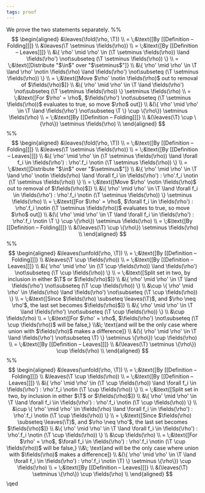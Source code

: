 ```yaml
---
tags: proof
---
```


We prove the two statements separately.
%%$$
\begin{aligned}
&\leaves(\fold(\rho, \T)) \\
  = \;&\text{[By [[Definition – Folding]]]} \\
	  &\leaves(\T \setminus \fields(\rho)) \\
  = \;&\text{[By [[Definition – Leaves]]]} \\
	  &\{ \rho' \mid \rho' \in (\T \setminus \fields(\rho)) \land \fields(\rho') \not\subseteq (\T \setminus \fields(\rho)) \} \\
  = \;&\text{[Distribute "$\in$" over "$\setminus$"]} \\
	  &\{ \rho' \mid \rho' \in \T \land \rho' \notin \fields(\rho) \land \fields(\rho') \not\subseteq (\T \setminus \fields(\rho)) \} \\
  = \;&\text{[Move $\rho' \notin \fields(\rho)$ out to removal of $\fields(\rho)$]} \\
      &\{ \rho' \mid \rho' \in \T \land \fields(\rho') \not\subseteq (\T \setminus \fields(\rho)) \} \setminus \fields(\rho) \\
  = \;&\text{[For $\rho' = \rho$, $\fields(\rho') \not\subseteq (\T \setminus \fields(\rho))$ evaluates to true, so move $\rho$ out]} \\
      &(\{ \rho' \mid \rho' \in \T \land \fields(\rho') \not\subseteq \T \} \cup \{\rho\}) \setminus \fields(\rho) \\
  = \;&\text{[By [[Definition – Folding]]]} \\
      &(\leaves(\T) \cup \{\rho\}) \setminus \fields(\rho) \\
\end{aligned}
$$%%
$$
\begin{aligned}
&\leaves(\fold(\rho, \T)) \\
  = \;&\text{[By [[Definition – Folding]]]} \\
	  &\leaves(\T \setminus \fields(\rho)) \\
  = \;&\text{[By [[Definition – Leaves]]]} \\
	  &\{ \rho' \mid \rho' \in (\T \setminus \fields(\rho)) \land \forall f_i \in \fields(\rho') : \rho'.f_i \notin (\T \setminus \fields(\rho)) \} \\
  = \;&\text{[Distribute "$\in$" over "$\setminus$"]} \\
	  &\{ \rho' \mid \rho' \in \T \land \rho' \notin \fields(\rho) \land \forall f_i \in \fields(\rho') : \rho'.f_i \notin (\T \setminus \fields(\rho)) \} \\
  = \;&\text{[Move $\rho' \notin \fields(\rho)$ out to removal of $\fields(\rho)$]} \\
      &\{ \rho' \mid \rho' \in \T \land \forall f_i \in \fields(\rho') : \rho'.f_i \notin (\T \setminus \fields(\rho)) \} \setminus \fields(\rho) \\
  = \;&\text{[For $\rho' = \rho$, $\forall f_i \in \fields(\rho') : \rho'.f_i \notin (\T \setminus \fields(\rho))$ evaluates to true, so move $\rho$ out]} \\
      &(\{ \rho' \mid \rho' \in \T \land \forall f_i \in \fields(\rho') : \rho'.f_i \notin \T \} \cup \{\rho\}) \setminus \fields(\rho) \\
  = \;&\text{[By [[Definition – Folding]]]} \\
      &(\leaves(\T) \cup \{\rho\}) \setminus \fields(\rho) \\
\end{aligned}
$$
%%$$
\begin{aligned}
&\leaves(\unfold(\rho, \T)) \\
= \;&\text{[By [[Definition – Folding]]]} \\
	&\leaves(\T \cup \fields(\rho)) \\
= \;&\text{[By [[Definition – Leaves]]]} \\
	&\{ \rho' \mid \rho' \in (\T \cup \fields(\rho)) \land \fields(\rho') \not\subseteq (\T \cup \fields(\rho)) \} \\
= \;&\text{[Split set in two, by inclusion in either $\T$ or $\fields(\rho)$]} \\
	&\{ \rho' \mid \rho' \in \T \land \fields(\rho') \not\subseteq (\T \cup \fields(\rho)) \} \\
	&\cup \{ \rho' \mid \rho' \in \fields(\rho) \land \fields(\rho') \not\subseteq (\T \cup \fields(\rho)) \} \\
= \;&\text{[Since $\fields(\rho) \subseteq \leaves(\T)$, and $\rho \neq \rho'$, the last set becomes $\fields(\rho)$]} \\
	&\{ \rho' \mid \rho' \in \T \land \fields(\rho') \not\subseteq (\T \cup \fields(\rho)) \} \\
	&\cup \fields(\rho) \\
= \;&\text{[For $\rho' = \rho$, $\fields(\rho') \not\subseteq (\T \cup \fields(\rho))$ will be false,} \\&\; \text{and will be the only case where union with $\fields(\rho)$ makes a difference]} \\
	&(\{ \rho' \mid \rho' \in \T \land \fields(\rho') \not\subseteq \T) \} \setminus \{\rho\}) \cup \fields(\rho) \\
= \;&\text{[By [[Definition – Leaves]]]} \\
	&(\leaves(\T) \setminus \{\rho\}) \cup \fields(\rho) \\
\end{aligned}
$$%%
$$
\begin{aligned}
&\leaves(\unfold(\rho, \T)) \\
= \;&\text{[By [[Definition – Folding]]]} \\
	&\leaves(\T \cup \fields(\rho)) \\
= \;&\text{[By [[Definition – Leaves]]]} \\
	&\{ \rho' \mid \rho' \in (\T \cup \fields(\rho)) \land \forall f_i \in \fields(\rho') : \rho'.f_i \notin (\T \cup \fields(\rho)) \} \\
= \;&\text{[Split set in two, by inclusion in either $\T$ or $\fields(\rho)$]} \\
	&\{ \rho' \mid \rho' \in \T \land \forall f_i \in \fields(\rho') : \rho'.f_i \notin (\T \cup \fields(\rho)) \} \\
	&\cup \{ \rho' \mid \rho' \in \fields(\rho) \land \forall f_i \in \fields(\rho') : \rho'.f_i \notin (\T \cup \fields(\rho)) \} \\
= \;&\text{[Since $\fields(\rho) \subseteq \leaves(\T)$, and $\rho \neq \rho'$, the last set becomes $\fields(\rho)$]} \\
	&\{ \rho' \mid \rho' \in \T \land \forall f_i \in \fields(\rho') : \rho'.f_i \notin (\T \cup \fields(\rho)) \} \\
	&\cup \fields(\rho) \\
= \;&\text{[For $\rho' = \rho$, $\forall f_i \in \fields(\rho') : \rho'.f_i \notin (\T \cup \fields(\rho))$ will be false,} \\&\; \text{and will be the only case where union with $\fields(\rho)$ makes a difference]} \\
	&(\{ \rho' \mid \rho' \in \T \land \forall f_i \in \fields(\rho') : \rho'.f_i \notin \T) \} \setminus \{\rho\}) \cup \fields(\rho) \\
= \;&\text{[By [[Definition – Leaves]]]} \\
	&(\leaves(\T) \setminus \{\rho\}) \cup \fields(\rho) \\
\end{aligned}
$$
\qed
